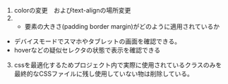 1. colorの変更　およびtext-alignの場所変更
2.  * 要素の大きさ(padding border margin)がどのように適用されているか
   * デバイスモードでスマホやタブレットの画面を確認できる。
   * hoverなどの疑似セレクタの状態で表示を確認できる
3. cssを最適化するためプロジェクト内で実際に使用されているクラスのみを最終的なCSSファイルに残し使用していない物は削除している。